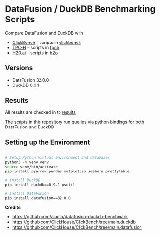 # DataFusion / DuckDB Benchmarking Scripts

Compare DataFusion and DuckDB with
* [ClickBench](https://benchmark.clickhouse.com) - scripts in [clickbench](clickbench)
* [TPC-H](https://www.tpc.org/tpch/default5.asp) - scripts in [tpch](tpch)
* [H2O.ai](https://h2oai.github.io/db-benchmark/) - scripts in [h2o](h2o)

## Versions
* DataFusion 32.0.0
* DuckDB 0.9.1

## Results
All results are checked in to [results](results)

The scripts in this repository run queries via python bindings for both DataFusion and DuckDB

## Setting up the Environment

```bash

# Setup Python virtual environment and databases
python3 -m venv venv
source venv/bin/activate
pip install pyarrow pandas matplotlib seaborn prettytable

# install DuckDB
pip install duckdb==0.9.1 psutil

# install DataFusion
pip install datafusion==32.0.0

```


**Credits**:
* https://github.com/alamb/datafusion-duckdb-benchmark
* https://github.com/ClickHouse/ClickBench/tree/main/duckdb
* https://github.com/ClickHouse/ClickBench/tree/main/datafusion
